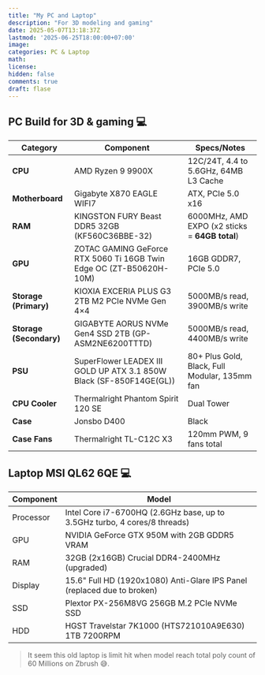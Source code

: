 ```yaml
---
title: "My PC and Laptop"
description: "For 3D modeling and gaming"
date: 2025-05-07T13:18:37Z
lastmod: '2025-06-25T18:00:00+07:00'
image: 
categories: PC & Laptop
math: 
license: 
hidden: false
comments: true
draft: flase
---
```


## PC Build for 3D & gaming :computer:

| Category                | Component                                                           | Specs/Notes                                   |
|-------------------------|---------------------------------------------------------------------|-----------------------------------------------|
| **CPU**                 | AMD Ryzen 9 9900X                                                   | 12C/24T, 4.4 to 5.6GHz, 64MB L3 Cache         |
| **Motherboard**         | Gigabyte X870 EAGLE WIFI7                                           | ATX, PCIe 5.0 x16                             |
| **RAM**                 | KINGSTON FURY Beast DDR5 32GB (KF560C36BBE-32)                      |6000MHz, AMD EXPO (x2 sticks = **64GB total**) |
| **GPU**                 | ZOTAC GAMING GeForce RTX 5060 Ti 16GB Twin Edge OC (ZT-B50620H-10M) | 16GB GDDR7, PCIe 5.0                          |
| **Storage (Primary)**   | KIOXIA EXCERIA PLUS G3 2TB M2 PCIe NVMe Gen 4×4                     | 5000MB/s read, 3900MB/s write                 |
| **Storage (Secondary)** | GIGABYTE AORUS NVMe Gen4 SSD 2TB (GP-ASM2NE6200TTTD)                | 5000MB/s read, 4400MB/s write                 |
| **PSU**                 | SuperFlower LEADEX III GOLD UP ATX 3.1 850W Black (SF-850F14GE(GL)) | 80+ Plus Gold, Black, Full Modular, 135mm fan |
| **CPU Cooler**          | Thermalright Phantom Spirit 120 SE                                  | Dual Tower                                    |
| **Case**                | Jonsbo D400                                                         | Black                                         |
| **Case Fans**           | Thermalright TL-C12C X3                                             | 120mm PWM, 9 fans total                       |

## Laptop MSI QL62 6QE :computer:

| Component | Model |
|-----------|-------|
| Processor | Intel Core i7-6700HQ (2.6GHz base, up to 3.5GHz turbo, 4 cores/8 threads) |
| GPU   | NVIDIA GeForce GTX 950M with 2GB GDDR5 VRAM |
| RAM | 32GB (2x16GB) Crucial DDR4-2400MHz (upgraded) |
| Display | 15.6" Full HD (1920x1080) Anti-Glare IPS Panel (replaced due to broken)|
| SSD | Plextor PX-256M8VG 256GB M.2 PCIe NVMe SSD |
| HDD | HGST Travelstar 7K1000 (HTS721010A9E630) 1TB 7200RPM |

> It seem this old laptop is limit hit when model reach total poly count of 60 Millions on Zbrush 😅.
